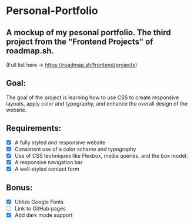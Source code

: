 # Personal-Portfolio
## A mockup of my pesonal portfolio. The third project from the "Frontend Projects" of roadmap.sh.
(Full list here → https://roadmap.sh/frontend/projects)

## Goal:
The goal of the project is learning how to use CSS to create responsive layouts, apply color and typography, and enhance the overall design of the website.

## Requirements:
- [x] A fully styled and responsive website
- [x] Consistent use of a color scheme and typography
- [x] Use of CSS techniques like Flexbox, media queries, and the box model.
- [x] A responsive navigation bar 
- [x] A well-styled contact form

## Bonus:
- [x]  Utilize Google Fonts
- [ ] Link to GitHub pages
- [x] Add dark mode support
